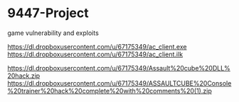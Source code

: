 9447-Project
============

game vulnerability and exploits

https://dl.dropboxusercontent.com/u/67175349/ac_client.exe
https://dl.dropboxusercontent.com/u/67175349/ac_client.ilk

https://dl.dropboxusercontent.com/u/67175349/Assault%20cube%20DLL%20hack.zip
https://dl.dropboxusercontent.com/u/67175349/ASSAULTCUBE%20Console%20trainer%20hack%20complete%20with%20comments%20(1).zip
